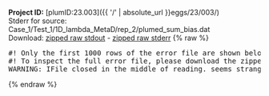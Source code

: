 **Project ID:** [plumID:23.003]({{ '/' | absolute_url }}eggs/23/003/)  
Stderr for source:  Case_1/Test_1/1D_lambda_MetaD/rep_2/plumed_sum_bias.dat   
Download: [zipped raw stdout](plumed_sum_bias.dat.plumed_master.stdout.txt.zip) - [zipped raw stderr](plumed_sum_bias.dat.plumed_master.stderr.txt.zip) 
{% raw %}
<pre>
#! Only the first 1000 rows of the error file are shown below
#! To inspect the full error file, please download the zipped raw stderr file above
WARNING: IFile closed in the middle of reading. seems strange!
</pre>
{% endraw %}
